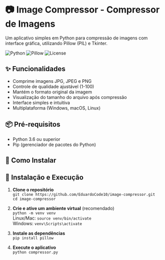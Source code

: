 # 📷 Image Compressor - Compressor de Imagens

Um aplicativo simples em Python para compressão de imagens com interface gráfica, utilizando Pillow (PIL) e Tkinter.

![Python](https://img.shields.io/badge/Python-3.6+-blue.svg)
![Pillow](https://img.shields.io/badge/Pillow-10.0.0-green.svg)
![License](https://img.shields.io/badge/License-MIT-yellow.svg)

## ✨ Funcionalidades

- Comprime imagens JPG, JPEG e PNG
- Controle de qualidade ajustável (1-100)
- Mantém o formato original da imagem
- Visualização do tamanho do arquivo após compressão
- Interface simples e intuitiva
- Multiplataforma (Windows, macOS, Linux)

## 📦 Pré-requisitos

- Python 3.6 ou superior
- Pip (gerenciador de pacotes do Python)

## 🚀 Como Instalar

## 🚀 Instalação e Execução

1. **Clone o repositório**  
   `git clone https://github.com/EduardoCode10/image-compressor.git`  
   `cd image-compressor`

2. **Crie e ative um ambiente virtual** (recomendado)  
   `python -m venv venv`  
   Linux/Mac: `source venv/bin/activate`  
   Windows: `venv\Scripts\activate`

3. **Instale as dependências**  
   `pip install pillow`

4. **Execute o aplicativo**  
   `python compressor.py`
